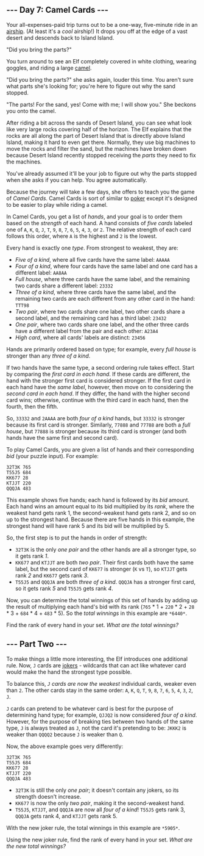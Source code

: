 ## --- Day 7: Camel Cards ---

Your all-expenses-paid trip turns out to be a one-way, five-minute ride in an
[airship][1]. (At least it's a *cool* airship!) It drops you off at the edge of
a vast desert and descends back to Island Island.

"Did you bring the parts?"

You turn around to see an Elf completely covered in white clothing, wearing
goggles, and riding a large [camel][2].

"Did you bring the parts?" she asks again, louder this time. You aren't sure
what parts she's looking for; you're here to figure out why the sand stopped.

"The parts! For the sand, yes! Come with me; I will show you." She beckons you
onto the camel.

After riding a bit across the sands of Desert Island, you can see what look like
very large rocks covering half of the horizon. The Elf explains that the rocks
are all along the part of Desert Island that is directly above Island Island,
making it hard to even get there. Normally, they use big machines to move the
rocks and filter the sand, but the machines have broken down because Desert
Island recently stopped receiving the *parts* they need to fix the machines.

You've already assumed it'll be your job to figure out why the parts stopped
when she asks if you can help. You agree automatically.

Because the journey will take a few days, she offers to teach you the game of
*Camel Cards*. Camel Cards is sort of similar to [poker][3] except it's designed
to be easier to play while riding a camel.

In Camel Cards, you get a list of *hands*, and your goal is to order them based
on the *strength* of each hand. A hand consists of *five cards* labeled one of
`A`, `K`, `Q`, `J`, `T`, `9`, `8`, `7`, `6`, `5`, `4`, `3`, or `2`. The relative
strength of each card follows this order, where `A` is the highest and `2` is
the lowest.

Every hand is exactly one *type*. From strongest to weakest, they are:

* *Five of a kind*, where all five cards have the same label: `AAAAA`
* *Four of a kind*, where four cards have the same label and one card has a
  different label: `AA8AA`
* *Full house*, where three cards have the same label, and the remaining two
  cards share a different label: `23332`
* *Three of a kind*, where three cards have the same label, and the remaining
  two cards are each different from any other card in the hand: `TTT98`
* *Two pair*, where two cards share one label, two other cards share a second
  label, and the remaining card has a third label: `23432`
* *One pair*, where two cards share one label, and the other three cards have a
  different label from the pair and each other: `A23A4`
* *High card*, where all cards' labels are distinct: `23456`

Hands are primarily ordered based on type; for example, every *full house* is
stronger than any *three of a kind*.

If two hands have the same type, a second ordering rule takes effect. Start by
comparing the *first card in each hand*. If these cards are different, the hand
with the stronger first card is considered stronger. If the first card in each
hand have the *same label*, however, then move on to considering the *second
card in each hand*. If they differ, the hand with the higher second card wins;
otherwise, continue with the third card in each hand, then the fourth, then the
fifth.

So, `33332` and `2AAAA` are both *four of a kind* hands, but `33332` is stronger
because its first card is stronger. Similarly, `77888` and `77788` are both a
*full house*, but `77888` is stronger because its third card is stronger (and
both hands have the same first and second card).

To play Camel Cards, you are given a list of hands and their corresponding *bid*
(your puzzle input). For example:

```
32T3K 765
T55J5 684
KK677 28
KTJJT 220
QQQJA 483

```

This example shows five hands; each hand is followed by its *bid* amount. Each
hand wins an amount equal to its bid multiplied by its *rank*, where the weakest
hand gets rank 1, the second-weakest hand gets rank 2, and so on up to the
strongest hand. Because there are five hands in this example, the strongest hand
will have rank 5 and its bid will be multiplied by 5.

So, the first step is to put the hands in order of strength:

* `32T3K` is the only *one pair* and the other hands are all a stronger type, so
  it gets rank *1*.
* `KK677` and `KTJJT` are both *two pair*. Their first cards both have the same
  label, but the second card of `KK677` is stronger (`K` vs `T`), so `KTJJT`
  gets rank *2* and `KK677` gets rank *3*.
* `T55J5` and `QQQJA` are both *three of a kind*. `QQQJA` has a stronger first
  card, so it gets rank *5* and `T55J5` gets rank *4*.

Now, you can determine the total winnings of this set of hands by adding up the
result of multiplying each hand's bid with its rank (`765` * 1 + `220` * 2 +
`28` * 3 + `684` * 4 + `483` * 5). So the *total winnings* in this example are
`*6440*`.

Find the rank of every hand in your set. *What are the total winnings?*

## --- Part Two ---

To make things a little more interesting, the Elf introduces one additional
rule. Now, `J` cards are [jokers][4] - wildcards that can act like whatever card
would make the hand the strongest type possible.

To balance this, *`J` cards are now the weakest* individual cards, weaker even
than `2`. The other cards stay in the same order: `A`, `K`, `Q`, `T`, `9`, `8`,
`7`, `6`, `5`, `4`, `3`, `2`, `J`.

`J` cards can pretend to be whatever card is best for the purpose of determining
hand type; for example, `QJJQ2` is now considered *four of a kind*. However, for
the purpose of breaking ties between two hands of the same type, `J` is always
treated as `J`, not the card it's pretending to be: `JKKK2` is weaker than
`QQQQ2` because `J` is weaker than `Q`.

Now, the above example goes very differently:

```
32T3K 765
T55J5 684
KK677 28
KTJJT 220
QQQJA 483

```

* `32T3K` is still the only *one pair*; it doesn't contain any jokers, so its
  strength doesn't increase.
* `KK677` is now the only *two pair*, making it the second-weakest hand.
* `T55J5`, `KTJJT`, and `QQQJA` are now all *four of a kind*! `T55J5` gets rank
  3, `QQQJA` gets rank 4, and `KTJJT` gets rank 5.

With the new joker rule, the total winnings in this example are `*5905*`.

Using the new joker rule, find the rank of every hand in your set. *What are the
new total winnings?*

[1]: https://en.wikipedia.org/wiki/Airship
[2]: https://en.wikipedia.org/wiki/Dromedary
[3]: https://en.wikipedia.org/wiki/List_of_poker_hands
[4]: https://en.wikipedia.org/wiki/Joker_(playing_card)
